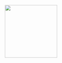 <p align="center">
<img src="logo.png" width="170" height="170">
</p>

<p align="center">
<img src="https://img.shields.io/github/w
